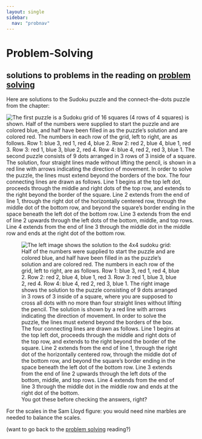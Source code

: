 ```yaml
---
layout: single
sidebar:
  nav: "probnav"
---
```


# Problem-Solving

## solutions to problems in the reading on [problem solving](https://bobsthinktank.github.io/PSYC341OER/_pages/problemsolving-creativity/probsolve.html)

Here are solutions to the Sudoku puzzle and the connect-the-dots puzzle from the chapter: 

![The first puzzle is a Sudoku grid of 16 squares (4 rows of 4 squares) is shown. Half of the numbers were supplied to start the puzzle and are colored blue, and half have been filled in as the puzzle’s solution and are colored red. The numbers in each row of the grid, left to right, are as follows. Row 1: blue 3, red 1, red 4, blue 2. Row 2: red 2, blue 4, blue 1, red 3. Row 3: red 1, blue 3, blue 2, red 4. Row 4: blue 4, red 2, red 3, blue 1. The second puzzle consists of 9 dots arranged in 3 rows of 3 inside of a square. The solution, four straight lines made without lifting the pencil, is shown in a red line with arrows indicating the direction of movement. In order to solve the puzzle, the lines must extend beyond the borders of the box. The four connecting lines are drawn as follows. Line 1 begins at the top left dot, proceeds through the middle and right dots of the top row, and extends to the right beyond the border of the square. Line 2 extends from the end of line 1, through the right dot of the horizontally centered row, through the middle dot of the bottom row, and beyond the square’s border ending in the space beneath the left dot of the bottom row. Line 3 extends from the end of line 2 upwards through the left dots of the bottom, middle, and top rows. Line 4 extends from the end of line 3 through the middle dot in the middle row and ends at the right dot of the bottom row.](https://s3.amazonaws.com/microsite-cuny-prod/media/courseware/openstax/m49057/CNX_Psych_07_06_Solutions.jpg)


<figure>
    <img src="https://bobsthinktank.github.io/PSYC341OER/images/probsolve_solutions.jpg" alt="The left image shows the solution to the 4x4 sudoku grid: Half of the numbers were supplied to start the puzzle and are colored blue, and half have been filled in as the puzzle’s solution and are colored red. The numbers in each row of the grid, left to right, are as follows. Row 1: blue 3, red 1, red 4, blue 2. Row 2: red 2, blue 4, blue 1, red 3. Row 3: red 1, blue 3, blue 2, red 4. Row 4: blue 4, red 2, red 3, blue 1. The right image shows the solution to the puzzle consisting of 9 dots arranged in 3 rows of 3 inside of a square, where you are supposed to cross all dots with no more than four straight lines without lifting the pencil. The solution is shown by a red line with arrows indicating the direction of movement. In order to solve the puzzle, the lines must extend beyond the borders of the box. The four connecting lines are drawn as follows. Line 1 begins at the top left dot, proceeds through the middle and right dots of the top row, and extends to the right beyond the border of the square. Line 2 extends from the end of line 1, through the right dot of the horizontally centered row, through the middle dot of the bottom row, and beyond the square’s border ending in the space beneath the left dot of the bottom row. Line 3 extends from the end of line 2 upwards through the left dots of the bottom, middle, and top rows. Line 4 extends from the end of line 3 through the middle dot in the middle row and ends at the right dot of the bottom.">
    <figcaption> You got these before checking the answers, right? </figcaption>
</figure>

For the scales in the Sam Lloyd figure: you would need nine marbles are needed to balance the scales. 

(want to go back to the [problem solving](https://bobsthinktank.github.io/PSYC341OER/_pages/problemsolving-creativity/probsolve.html) reading?)